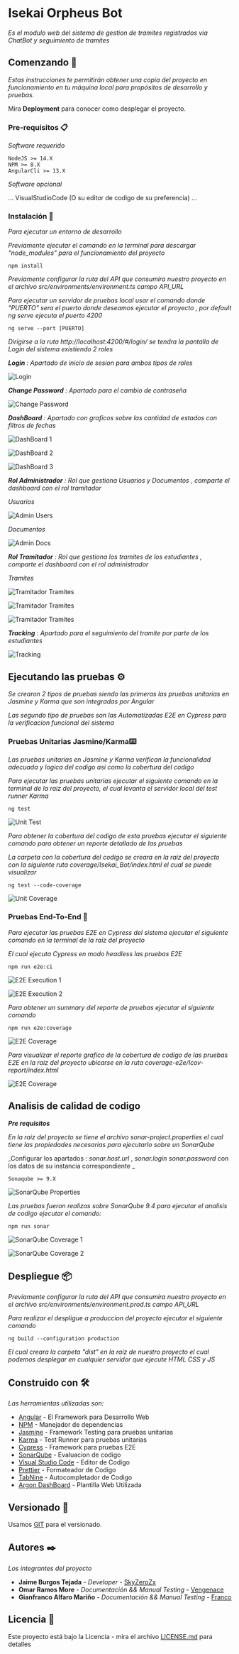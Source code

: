 # Isekai Orpheus Bot

_Es el modulo web del sistema de gestion de tramites registrados via ChatBot y seguimiento de tramites_

## Comenzando 🚀

_Estas instrucciones te permitirán obtener una copia del proyecto en funcionamiento en tu máquina local para propósitos de desarrollo y pruebas._

Mira **Deployment** para conocer como desplegar el proyecto.

### Pre-requisitos 📋

_Software requerido_

```
NodeJS >= 14.X
NPM >= 8.X
AngularCli >= 13.X
```

_Software opcional_

...
VisualStudioCode (O su editor de codigo de su preferencia)
...
 
### Instalación 🔧

_Para ejecutar un entorno de desarrollo_

_Previamente ejecutar el comando en la terminal para descargar "node_modules" para el funcionamiento del proyecto_

```
npm install
```
_Previamente configurar la ruta del API que consumira nuestro proyecto en el archivo src/environments/environment.ts campo API_URL_

_Para ejecutar un servidor de pruebas local usar el comando donde "PUERTO" sera el puerto donde deseamos ejecutar el proyecto , por default ng serve ejecuta el puerto 4200_

```
ng serve --port [PUERTO]
```

_Dirigirse a la ruta http://localhost:4200/#/login/ se tendra la pantalla de Login del sistema existiendo 2 roles_

_**Login** :  Apartado de inicio de sesion para ambos tipos de roles_

![Login](/docs/Layout/login.PNG)

_**Change Password** : Apartado para el cambio de contraseña_

![Change Password](/docs/Layout/change_password.PNG)

_**DashBoard** : Apartado con graficos sobre las cantidad de estados con filtros de fechas_

![DashBoard 1](/docs/Layout/dashboard_1.PNG)

![DashBoard 2](/docs/Layout/dashboard_2.PNG)

![DashBoard 3](/docs/Layout/dashboard_3.PNG)

_**Rol Administrador** : Rol que gestiona Usuarios y Documentos , comparte el dashboard con el rol tramitador_ 

_*Usuarios*_

![Admin Users](/docs/Layout/admin_users.PNG)

_*Documentos*_

![Admin Docs](/docs/Layout/admin_docs.PNG)

_**Rol Tramitador** : Rol que gestiona los tramites de los estudiantes , comparte el dashboard con el rol administrador_

_*Tramites*_

![Tramitador Tramites](/docs/Layout/tramitador_1.PNG)

![Tramitador Tramites](/docs/Layout/tramitador_2.PNG)

![Tramitador Tramites](/docs/Layout/tramitador_3.PNG)


_**Tracking** : Apartado para el seguimiento del tramite por parte de los estudiantes_

![Tracking](/docs/Layout/tracking.PNG)


## Ejecutando las pruebas ⚙️

_Se crearon 2 tipos de pruebas siendo las primeras las pruebas unitarias en Jasmine y Karma que son integradas por Angular_

_Las segundo tipo de pruebas son las Automatizadas E2E en Cypress para la verificacion funcional del sistema_

### Pruebas Unitarias Jasmine/Karma⌨️

_Las pruebas unitarias en Jasmine y Karma verifican la funcionalidad adecuada y logica del codigo asi como la cobertura del codigo_

_Para ejecutar las pruebas unitarias ejecutar el siguiente comando en la terminal de la raiz del proyecto, el cual levanta el servidor local del test runner Karma_

```
ng test
```

![Unit Test](/docs/unit/unit_2.PNG)

_Para obtener la cobertura del codigo de esta pruebas ejecutar el siguiente comando para obtener un reporte detallado de las pruebas_

_La carpeta con la cobertura del codigo se creara en la raiz del proyecto con la siguiente ruta coverage/Isekai_Bot/index.html el cual se puede visualizar_

```
ng test --code-coverage
```

![Unit Coverage](/docs/unit/unit_coverage.PNG)

### Pruebas End-To-End 🔩

_Para ejecutar las pruebas E2E en Cypress del sistema ejecutar el siguiente comando en la terminal de la raiz del proyecto_

_El cual ejecuta Cypress en modo headless las pruebas E2E_


```
npm run e2e:ci
```

![E2E Execution 1](/docs/e2e/e2e_1.PNG)

![E2E Execution 2](/docs/e2e/e2e_2.PNG)

_Para obtener un summary del reporte de pruebas ejecutar el siguiente comando_

```
npm run e2e:coverage
```

![E2E Coverage](/docs/e2e/e2e_summary.PNG)


_Para visualizar el reporte grafico de la cobertura de codigo de las pruebas E2E en la raiz del proyecto ubicarse en la ruta coverage-e2e/Icov-report/index.html_

![E2E Coverage](/docs/e2e/e2e_coverage.PNG)


## Analisis de calidad de codigo 

_**Pre requisitos**_

_En la raiz del proyecto se tiene el archivo *sonar-project.properties* el cual tiene las propiedades necesarias para ejecutarlo sobre un SonarQube_

_Configurar los apartados : *sonar.host.url* , *sonar.login* *sonar.password* con los datos de su instancia correspondiente _

```
Sonaqube >= 9.X
```
![SonarQube Properties](/docs/sonar/sonar_properties.PNG)

_Las pruebas fueron realizas sobre *SonarQube 9.4* para ejecutar el analisis de codigo ejecutar el comando:_

```
npm run sonar
```
![SonarQube Coverage 1](/docs/sonar/sonar_cobertura.PNG)

![SonarQube Coverage 2](/docs/sonar/sonar_cobertura_2.PNG)

## Despliegue 📦

_Previamente configurar la ruta del API que consumira nuestro proyecto en el archivo src/environments/environment.prod.ts campo API_URL_

_Para realizar el despligue a produccion del proyecto ejecutar el siguiente comando_

```
ng build --configuration production
```

_El cual creara la carpeta "dist" en la raiz de nuestro proyecto el cual podemos desplegar en cualquier servidor que ejecute HTML CSS y JS_ 

## Construido con 🛠️

_Las herramientas utilizadas son:_

* [Angular](https://angular.io/docs) - El Framework para Desarrollo Web
* [NPM](https://www.npmjs.com/) - Manejador de dependencias
* [Jasmine](https://jasmine.github.io/) - Framework Testing para pruebas unitarias
* [Karma](https://karma-runner.github.io/latest/index.html) - Test Runner para pruebas unitarias
* [Cypress](https://www.cypress.io/) - Framework para pruebas E2E
* [SonarQube](https://www.sonarqube.org/) - Evaluacion de codigo
* [Visual Studio Code](https://code.visualstudio.com/) - Editor de Codigo 
* [Prettier](https://prettier.io/) - Formateador de Codigo
* [TabNine](https://www.tabnine.com/) - Autocompletador de Codigo
* [Argon DashBoard](https://demos.creative-tim.com/argon-dashboard-angular/#/documentation/tutorial) - Plantilla Web Utilizada


## Versionado 📌

Usamos [GIT](https://git-scm.com/) para el versionado.

## Autores ✒️

_Los integrantes del proyecto_

* **Jaime Burgos Tejada** - *Developer* - [SkyZeroZx](https://github.com/SkyZeroZx)
* **Omar Ramos More** - *Documentación && Manual Testing* - [Vengenace](https://github.com/Vengenace)
* **Gianfranco Alfaro Mariño** - *Documentación && Manual Testing* - [Franco](https://github.com/Gianfranco622)

## Licencia 📄

Este proyecto está bajo la Licencia   - mira el archivo [LICENSE.md](LICENSE.md) para detalles
